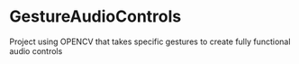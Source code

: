 # GestureAudioControls
Project using OPENCV that takes specific gestures to create fully functional audio controls
